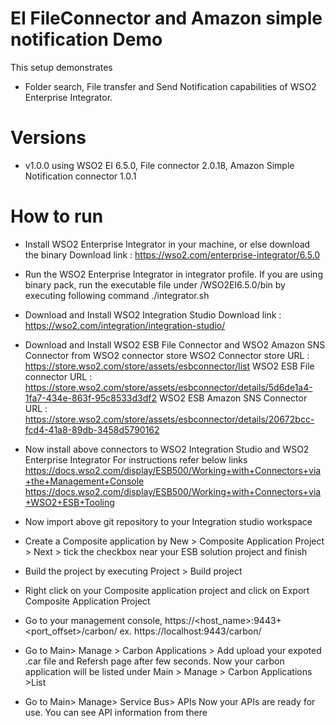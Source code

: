 # EI FileConnector and Amazon simple notification Demo


This setup demonstrates
- Folder search, File transfer and Send Notification capabilities of WSO2 Enterprise Integrator.

# Versions
- v1.0.0 using WSO2 EI 6.5.0, File connector 2.0.18, Amazon Simple Notification connector 1.0.1

# How to run

- Install WSO2 Enterprise Integrator in your machine, or else download the binary
Download link : https://wso2.com/enterprise-integrator/6.5.0

- Run the WSO2 Enterprise Integrator in integrator profile.
If you are using binary pack, run the executable file under
<extracted EI pack location>/WSO2EI6.5.0/bin
by executing following command
./integrator.sh

- Download and Install WSO2 Integration Studio
Download link : https://wso2.com/integration/integration-studio/

- Download and Install WSO2 ESB File Connector and WSO2 Amazon SNS Connector from WSO2 connector store
WSO2 Connector store URL : https://store.wso2.com/store/assets/esbconnector/list
WSO2 ESB File connector URL : https://store.wso2.com/store/assets/esbconnector/details/5d6de1a4-1fa7-434e-863f-95c8533d3df2
WSO2 ESB Amazon SNS Connector URL : https://store.wso2.com/store/assets/esbconnector/details/20672bcc-fcd4-41a8-89db-3458d5790162

- Now install above connectors to WSO2 Integration Studio and WSO2 Enterprise Integrator
For instructions refer below links
https://docs.wso2.com/display/ESB500/Working+with+Connectors+via+the+Management+Console
https://docs.wso2.com/display/ESB500/Working+with+Connectors+via+WSO2+ESB+Tooling

- Now import above git repository to your Integration studio workspace

- Create a Composite application by
New > Composite Application Project > Next >
tick the checkbox near your ESB solution project and finish

- Build the project by executing
Project > Build project

- Right click on your Composite application project and click on
Export Composite Application Project

- Go to your management console,
https://<host_name>:9443+<port_offset>/carbon/
ex. https://localhost:9443/carbon/

- Go to Main> Manage > Carbon Applications > Add
upload your expoted .car file and Refersh page after few seconds.
Now your carbon application will be listed under
Main > Manage > Carbon Applications >List

- Go to Main> Manage> Service Bus> APIs
Now your APIs are ready for use. You can see API information from there

